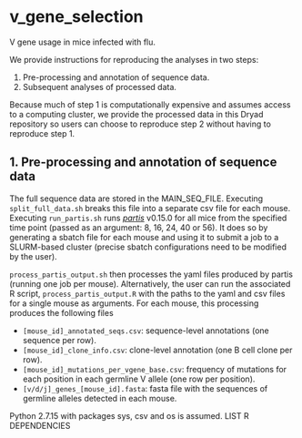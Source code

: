 # v_gene_selection
V gene usage in mice infected with flu. 

We provide instructions for reproducing the analyses in two steps:

1. Pre-processing and annotation of sequence data.
2. Subsequent analyses of processed data.

Because much of step 1 is computationally expensive and assumes access to a computing cluster, we provide the processed data in this Dryad repository so users can choose to reproduce step 2 without having to reproduce step 1.

## 1. Pre-processing and annotation of sequence data ##
The full sequence data are stored in the MAIN_SEQ_FILE. Executing `split_full_data.sh` breaks this file into a separate csv file for each mouse. Executing `run_partis.sh` runs [*partis*](https://github.com/psathyrella/partis) v0.15.0 for all mice from the specified time point (passed as an argument: 8, 16, 24, 40 or 56). It does so by generating a sbatch file for each mouse and using it to submit a job to a SLURM-based cluster (precise sbatch configurations need to be modified by the user).

`process_partis_output.sh` then processes the yaml files produced by partis (running one job per mouse). Alternatively, the user can run the associated R script, `process_partis_output.R` with the paths to the yaml and csv files for a single mouse as arguments. For each mouse, this processing produces the following files

- `[mouse_id]_annotated_seqs.csv`: sequence-level annotations (one sequence per row).
- `[mouse_id]_clone_info.csv`: clone-level annotation (one B cell clone per row).
- `[mouse_id]_mutations_per_vgene_base.csv`: frequency of mutations for each position in each germline V allele (one row per position).
- `[v/d/j]_genes_[mouse_id].fasta`: fasta file with the sequences of germline alleles detected in each mouse.


Python 2.7.15 with packages sys, csv and os is assumed. LIST R DEPENDENCIES


